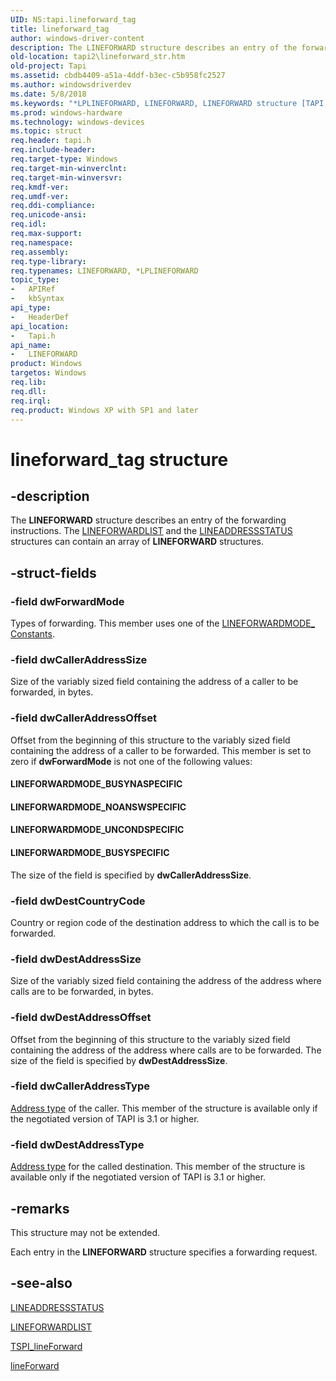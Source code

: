 ```yaml
---
UID: NS:tapi.lineforward_tag
title: lineforward_tag
author: windows-driver-content
description: The LINEFORWARD structure describes an entry of the forwarding instructions. The LINEFORWARDLIST and the LINEADDRESSSTATUS structures can contain an array of LINEFORWARD structures.
old-location: tapi2\lineforward_str.htm
old-project: Tapi
ms.assetid: cbdb4409-a51a-4ddf-b3ec-c5b958fc2527
ms.author: windowsdriverdev
ms.date: 5/8/2018
ms.keywords: "*LPLINEFORWARD, LINEFORWARD, LINEFORWARD structure [TAPI 2.2], LINEFORWARDMODE_BUSYNASPECIFIC, LINEFORWARDMODE_BUSYSPECIFIC, LINEFORWARDMODE_NOANSWSPECIFIC, LINEFORWARDMODE_UNCONDSPECIFIC, LPLINEFORWARD, LPLINEFORWARD structure pointer [TAPI 2.2], _tapi2_lineforward_str, lineforward_tag, tapi/LINEFORWARD, tapi/LPLINEFORWARD, tapi2.lineforward_str"
ms.prod: windows-hardware
ms.technology: windows-devices
ms.topic: struct
req.header: tapi.h
req.include-header: 
req.target-type: Windows
req.target-min-winverclnt: 
req.target-min-winversvr: 
req.kmdf-ver: 
req.umdf-ver: 
req.ddi-compliance: 
req.unicode-ansi: 
req.idl: 
req.max-support: 
req.namespace: 
req.assembly: 
req.type-library: 
req.typenames: LINEFORWARD, *LPLINEFORWARD
topic_type:
-	APIRef
-	kbSyntax
api_type:
-	HeaderDef
api_location:
-	Tapi.h
api_name:
-	LINEFORWARD
product: Windows
targetos: Windows
req.lib: 
req.dll: 
req.irql: 
req.product: Windows XP with SP1 and later
---
```


# lineforward_tag structure


## -description


The 
<b>LINEFORWARD</b> structure describes an entry of the forwarding instructions. The 
<a href="https://msdn.microsoft.com/3dec9ab6-43d8-4dda-b0b1-a25407e4d77a">LINEFORWARDLIST</a> and the 
<a href="https://msdn.microsoft.com/795aa97d-76a9-4041-b9f6-345644561043">LINEADDRESSSTATUS</a> structures can contain an array of 
<b>LINEFORWARD</b> structures.


## -struct-fields




### -field dwForwardMode

Types of forwarding. This member uses one of the 
<a href="https://msdn.microsoft.com/8cc053bd-1056-42be-b48a-d2312c456893">LINEFORWARDMODE_ Constants</a>.


### -field dwCallerAddressSize

Size of the variably sized field containing the address of a caller to be forwarded, in bytes. 


### -field dwCallerAddressOffset

Offset from the beginning of this structure to the variably sized field containing the address of a caller to be forwarded. This member is set to zero if <b>dwForwardMode</b> is not one of the following values:

<a id="LINEFORWARDMODE_BUSYNASPECIFIC"></a>
<a id="lineforwardmode_busynaspecific"></a>


#### LINEFORWARDMODE_BUSYNASPECIFIC

<a id="LINEFORWARDMODE_NOANSWSPECIFIC"></a>
<a id="lineforwardmode_noanswspecific"></a>


#### LINEFORWARDMODE_NOANSWSPECIFIC

<a id="LINEFORWARDMODE_UNCONDSPECIFIC"></a>
<a id="lineforwardmode_uncondspecific"></a>


#### LINEFORWARDMODE_UNCONDSPECIFIC

<a id="LINEFORWARDMODE_BUSYSPECIFIC"></a>
<a id="lineforwardmode_busyspecific"></a>


#### LINEFORWARDMODE_BUSYSPECIFIC

The size of the field is specified by <b>dwCallerAddressSize</b>.


### -field dwDestCountryCode

Country or region code of the destination address to which the call is to be forwarded.


### -field dwDestAddressSize

Size of the variably sized field containing the address of the address where calls are to be forwarded, in bytes.


### -field dwDestAddressOffset

Offset from the beginning of this structure to the variably sized field containing the address of the address where calls are to be forwarded. The size of the field is specified by <b>dwDestAddressSize</b>.


### -field dwCallerAddressType


<a href="https://msdn.microsoft.com/2c32eda1-e510-40eb-ae75-fc7b9e9953cd">Address type</a> of the caller. This member of the structure is available only if the negotiated version of TAPI is 3.1 or higher.


### -field dwDestAddressType


<a href="https://msdn.microsoft.com/2c32eda1-e510-40eb-ae75-fc7b9e9953cd">Address type</a> for the called destination. This member of the structure is available only if the negotiated version of TAPI is 3.1 or higher.


## -remarks



This structure may not be extended.

Each entry in the 
<b>LINEFORWARD</b> structure specifies a forwarding request.




## -see-also




<a href="https://msdn.microsoft.com/795aa97d-76a9-4041-b9f6-345644561043">LINEADDRESSSTATUS</a>



<a href="https://msdn.microsoft.com/3dec9ab6-43d8-4dda-b0b1-a25407e4d77a">LINEFORWARDLIST</a>



<a href="https://msdn.microsoft.com/fd70bf7f-653c-47db-bf81-6a620f47e5bc">TSPI_lineForward</a>



<a href="https://msdn.microsoft.com/68dc99c5-1158-4e18-8e32-08216ff3567b">lineForward</a>
 

 

